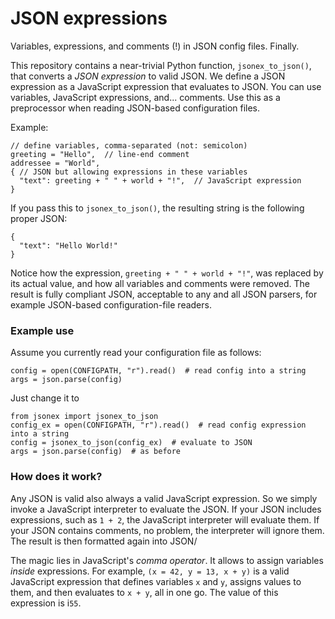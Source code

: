 # JSON expressions

Variables, expressions, and comments (!) in JSON config files. Finally.

This repository contains a near-trivial Python function, `jsonex_to_json()`,
that converts a _JSON expression_ to valid JSON. We define a JSON expression
as a JavaScript expression that evaluates to JSON. You can use variables,
JavaScript expressions, and... comments. Use this as a preprocessor
when reading JSON-based configuration files.

Example:
```
// define variables, comma-separated (not: semicolon)
greeting = "Hello",  // line-end comment
addressee = "World",
{ // JSON but allowing expressions in these variables
  "text": greeting + " " + world + "!",  // JavaScript expression
}
```
If you pass this to `jsonex_to_json()`, the resulting string is the following
proper JSON:
```
{
  "text": "Hello World!"
}
```
Notice how the expression, `greeting + " " + world + "!"`, was replaced by
its actual value, and how all variables and comments were removed. The result
is fully compliant JSON, acceptable to any and all JSON parsers, for example
JSON-based configuration-file readers.

### Example use

Assume you currently read your configuration file as follows:
```
config = open(CONFIGPATH, "r").read()  # read config into a string
args = json.parse(config)
```
Just change it to
```
from jsonex import jsonex_to_json
config_ex = open(CONFIGPATH, "r").read()  # read config expression into a string
config = jsonex_to_json(config_ex)  # evaluate to JSON
args = json.parse(config)  # as before
```

### How does it work?

Any JSON is valid also always a valid JavaScript expression. So we simply invoke
a JavaScript interpreter to evaluate the JSON. If your JSON includes expressions,
such as `1 + 2`, the JavaScript interpreter will evaluate them. If your JSON
contains comments, no problem, the interpreter will ignore them. The result
is then formatted again into JSON/

The magic lies in JavaScript's _comma operator_. It allows to assign variables
_inside_ expressions.
For example, `(x = 42, y = 13, x + y)` is a valid JavaScript expression that
defines variables `x` and `y`, assigns values to them, and then evaluates to
`x + y`, all in one go. The value of this expression is i`55`.
